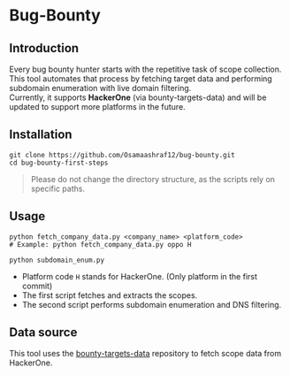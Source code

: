 # Bug-Bounty
## Introduction
Every bug bounty hunter starts with the repetitive task of scope collection. This tool automates that process by fetching target data and performing subdomain enumeration with live domain filtering.<br/>
Currently, it supports **HackerOne** (via bounty-targets-data) and will be updated to support more platforms in the future.

## Installation
```
git clone https://github.com/Osamaashraf12/bug-bounty.git
cd bug-bounty-first-steps
```
> Please do not change the directory structure, as the scripts rely on specific paths.

## Usage
```
python fetch_company_data.py <company_name> <platform_code>
# Example: python fetch_company_data.py oppo H

python subdomain_enum.py
```
- Platform code `H` stands for HackerOne. (Only platform in the first commit)
- The first script fetches and extracts the scopes.
- The second script performs subdomain enumeration and DNS filtering.

## Data source
This tool uses the [bounty-targets-data](https://github.com/arkadiyt/bounty-targets-data/tree/main) repository to fetch scope data from HackerOne.
